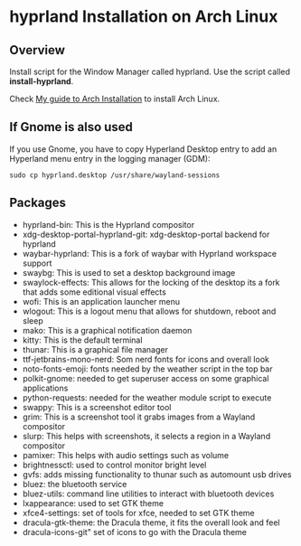 # hyprland Installation on Arch Linux

## Overview

Install script for the Window Manager called hyprland. Use the script called **install-hyprland**.

Check [My guide to Arch Installation](https://github.com/jbarozet/guide-archlinux) to install Arch Linux.


## If Gnome is also used

If you use Gnome, you have to copy Hyperland Desktop entry to add an Hyperland menu entry in the logging manager (GDM):

`sudo cp hyprland.desktop /usr/share/wayland-sessions`


## Packages

- hyprland-bin: This is the Hyprland compositor
- xdg-desktop-portal-hyprland-git: xdg-desktop-portal backend for hyprland
- waybar-hyprland: This is a fork of waybar with Hyprland workspace support
- swaybg: This is used to set a desktop background image
- swaylock-effects: This allows for the locking of the desktop its a fork that adds some editional visual effects
- wofi: This is an application launcher menu
- wlogout: This is a logout menu that allows for shutdown, reboot and sleep
- mako: This is a graphical notification daemon
- kitty: This is the default terminal
- thunar: This is a graphical file manager
- ttf-jetbrains-mono-nerd: Som nerd fonts for icons and overall look
- noto-fonts-emoji: fonts needed by the weather script in the top bar
- polkit-gnome: needed to get superuser access on some graphical applications
- python-requests: needed for the weather module script to execute
- swappy: This is a screenshot editor tool
- grim: This is a screenshot tool it grabs images from a Wayland compositor
- slurp: This helps with screenshots, it selects a region in a Wayland compositor
- pamixer: This helps with audio settings such as volume
- brightnessctl: used to control monitor bright level
- gvfs: adds missing functionality to thunar such as automount usb drives
- bluez: the bluetooth service
- bluez-utils: command line utilities to interact with bluetooth devices
- lxappearance: used to set GTK theme
- xfce4-settings: set of tools for xfce, needed to set GTK theme
- dracula-gtk-theme: the Dracula theme, it fits the overall look and feel
- dracula-icons-git" set of icons to go with the Dracula theme


